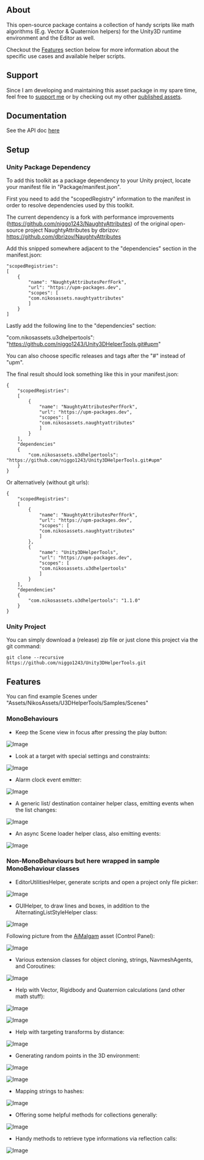 ## About

This open-source package contains a collection of handy scripts like math algorithms (E.g. Vector & Quaternion helpers) for the Unity3D runtime environment and the Editor as well.

Checkout the [Features](#features) section below for more information about the specific use cases and available helper scripts.

## Support

Since I am developing and maintaining this asset package in my spare time, feel free to <a href="https://paypal.me/NikosProjects">support me</a> or by checking out my other <a href="https://assetstore.unity.com/publishers/52812">published assets</a>.

## Documentation

See the API doc <a href="https://niggo1243.github.io/Unity3DHelperTools/annotated.html">here</a>

## Setup

### Unity Package Dependency 

To add this toolkit as a package dependency to your Unity project, 
locate your manifest file in "Package/manifest.json".

First you need to add the "scopedRegistry" information to the manifest 
in order to resolve dependencies used by this toolkit.

The current dependency is a fork with performance improvements (https://github.com/niggo1243/NaughtyAttributes) of the original open-source project NaughtyAttributes by dbrizov:
https://github.com/dbrizov/NaughtyAttributes

Add this snipped somewhere adjacent to the "dependencies" section in the manifest.json:

```
"scopedRegistries": 
[
    {
        "name": "NaughtyAttributesPerfFork",
        "url": "https://upm-packages.dev",
        "scopes": [
        "com.nikosassets.naughtyattributes"
        ]
    }
]
```

Lastly add the following line to the "dependencies" section:

"com.nikosassets.u3dhelpertools": "https://github.com/niggo1243/Unity3DHelperTools.git#upm"

You can also choose specific releases and tags after the "#" instead of "upm".

The final result should look something like this in your manifest.json:

```
{
    "scopedRegistries": 
    [
        {
            "name": "NaughtyAttributesPerfFork",
            "url": "https://upm-packages.dev",
            "scopes": [
            "com.nikosassets.naughtyattributes"
            ]
        }
    ], 
    "dependencies" 
    {
        "com.nikosassets.u3dhelpertools": "https://github.com/niggo1243/Unity3DHelperTools.git#upm"
    }
}
```
Or alternatively (without git urls):

```
{
    "scopedRegistries": 
    [
        {
            "name": "NaughtyAttributesPerfFork",
            "url": "https://upm-packages.dev",
            "scopes": [
            "com.nikosassets.naughtyattributes"
            ]
        },
        {
            "name": "Unity3DHelperTools",
            "url": "https://upm-packages.dev",
            "scopes": [
            "com.nikosassets.u3dhelpertools"
            ]
        }
    ], 
    "dependencies" 
    {
        "com.nikosassets.u3dhelpertools": "1.1.0"
    }
}
```

### Unity Project

You can simply download a (release) zip file or just clone this project via the git command: 

```
git clone --recursive https://github.com/niggo1243/Unity3DHelperTools.git
```

## Features

You can find example Scenes under "Assets/NikosAssets/U3DHelperTools/Samples/Scenes"

### MonoBehaviours
- Keep the Scene view in focus after pressing the play button:
  
![Image](Assets/NikosAssets/U3DHelperTools/Documentation/KeepSceneViewInFocus.PNG)

- Look at a target with special settings and constraints:
  
![Image](Assets/NikosAssets/U3DHelperTools/Documentation/LookAt_Example.gif)

- Alarm clock event emitter:
  
![Image](Assets/NikosAssets/U3DHelperTools/Documentation/AlarmClock.PNG)

- A generic list/ destination container helper class, emitting events when the list changes:

![Image](Assets/NikosAssets/U3DHelperTools/Documentation/DestinationContainer.PNG)

- An async Scene loader helper class, also emitting events:
  
![Image](Assets/NikosAssets/U3DHelperTools/Documentation/AsyncSceneLoader.PNG)

### Non-MonoBehaviours but here wrapped in sample MonoBehaviour classes 

- EditorUtilitiesHelper, generate scripts and open a project only file picker:

![Image](Assets/NikosAssets/U3DHelperTools/Documentation/EditorUtilities_Example.PNG)

- GUIHelper, to draw lines and boxes, in addition to the AlternatingListStyleHelper class:

![Image](Assets/NikosAssets/U3DHelperTools/Documentation/GUIHelper_Example.PNG)

Following picture from the <a href="https://assetstore.unity.com/packages/tools/ai/aimalgam-218556">AiMalgam</a> asset (Control Panel):

![Image](Assets/NikosAssets/U3DHelperTools/Documentation/GUIHelper_AiMalgam_ColorBoxAndList.PNG)

- Various extension classes for object cloning, strings, NavmeshAgents, and Coroutines:

![Image](Assets/NikosAssets/U3DHelperTools/Documentation/Extensions_Example.PNG)

- Help with Vector, Rigidbody and Quaternion calculations (and other math stuff):

![Image](Assets/NikosAssets/U3DHelperTools/Documentation/NumericHelper_Example.PNG)

![Image](Assets/NikosAssets/U3DHelperTools/Documentation/RolyPoly_Example.gif)

- Help with targeting transforms by distance:

![Image](Assets/NikosAssets/U3DHelperTools/Documentation/TargetingHelper_Example.PNG)

- Generating random points in the 3D environment:

![Image](Assets/NikosAssets/U3DHelperTools/Documentation/RandomPointsHelper_Example.PNG)

![Image](Assets/NikosAssets/U3DHelperTools/Documentation/RandomPoints_Example.gif)

- Mapping strings to hashes:

![Image](Assets/NikosAssets/U3DHelperTools/Documentation/StringHasher_Example.PNG)

- Offering some helpful methods for collections generally:

![Image](Assets/NikosAssets/U3DHelperTools/Documentation/CollectionHelper_Example.PNG)

- Handy methods to retrieve type informations via reflection calls:

![Image](Assets/NikosAssets/U3DHelperTools/Documentation/ReflectionHelper_Example.PNG)



